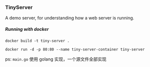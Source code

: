 ### TinyServer

A demo server, for understanding how a web server is running.

##### Running with docker

`docker build -t tiny-server .`

`docker run -d -p 80:80 --name tiny-server-container tiny-server`

ps: `main.go` 使用 golang 实现，一个源文件全部实现
